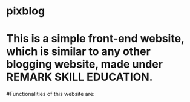 # pixblog
# **This is a simple front-end website, which is similar to any other blogging website, made under REMARK SKILL EDUCATION.**

#Functionalities of this website are:
